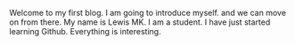 Welcome to my first blog. I am going to introduce myself. and we can move on from there. My name is Lewis MK.
I am a student. I have just started learning Github. 
Everything is interesting. 
